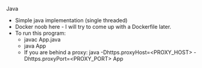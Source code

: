 Java

* Simple java implementation (single threaded)
* Docker noob here - I will try to come up with a Dockerfile later.
* To run this program:
	- javac App.java
	- java App
	- If you are behind a proxy: java -Dhttps.proxyHost=<PROXY_HOST> -Dhttps.proxyPort=<PROXY_PORT> App

